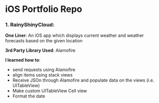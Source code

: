 # iOS Portfolio Repo

### 1. RainyShinyCloud:
**One Liner**:
An iOS app which displays current weather and weather forecasts based on the given location

**3rd Party Library Used**:
Alamofire

**I learned how to**:
* send requests using Alamofire
* align items using stack views
* Receive JSOn through Alamofire and populate data on the views (i.e. UITableView)
* Make custom UITableView Cell view
* Format the date
